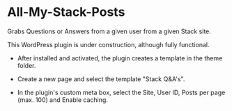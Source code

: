 All-My-Stack-Posts
==================

Grabs Questions or Answers from a given user from a given Stack site.

This WordPress plugin is under construction, although fully functional.

- After installed and activated, the plugin creates a template in the theme folder.

- Create a new page and select the template "Stack Q&A's".

- In the plugin's custom meta box, select the Site, User ID, Posts per page (max. 100) and Enable caching.